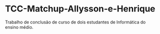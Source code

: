 # TCC-Matchup-Allysson-e-Henrique
Trabalho de conclusão de curso de dois estudantes de Informática do ensino médio.
